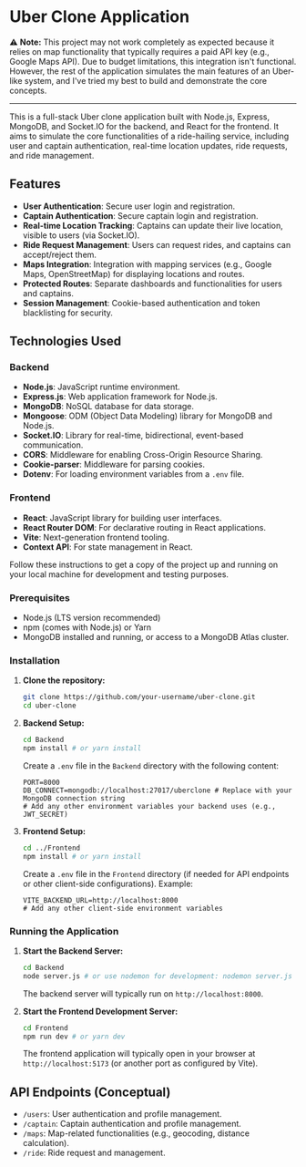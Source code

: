 # Uber Clone Application

⚠️ **Note:** This project may not work completely as expected because it relies on map functionality that typically requires a paid API key (e.g., Google Maps API). Due to budget limitations, this integration isn't functional. However, the rest of the application simulates the main features of an Uber-like system, and I've tried my best to build and demonstrate the core concepts.

---

This is a full-stack Uber clone application built with Node.js, Express, MongoDB, and Socket.IO for the backend, and React for the frontend. It aims to simulate the core functionalities of a ride-hailing service, including user and captain authentication, real-time location updates, ride requests, and ride management.

## Features

*   **User Authentication**: Secure user login and registration.
*   **Captain Authentication**: Secure captain login and registration.
*   **Real-time Location Tracking**: Captains can update their live location, visible to users (via Socket.IO).
*   **Ride Request Management**: Users can request rides, and captains can accept/reject them.
*   **Maps Integration**: Integration with mapping services (e.g., Google Maps, OpenStreetMap) for displaying locations and routes.
*   **Protected Routes**: Separate dashboards and functionalities for users and captains.
*   **Session Management**: Cookie-based authentication and token blacklisting for security.

## Technologies Used

### Backend
*   **Node.js**: JavaScript runtime environment.
*   **Express.js**: Web application framework for Node.js.
*   **MongoDB**: NoSQL database for data storage.
*   **Mongoose**: ODM (Object Data Modeling) library for MongoDB and Node.js.
*   **Socket.IO**: Library for real-time, bidirectional, event-based communication.
*   **CORS**: Middleware for enabling Cross-Origin Resource Sharing.
*   **Cookie-parser**: Middleware for parsing cookies.
*   **Dotenv**: For loading environment variables from a `.env` file.

### Frontend
*   **React**: JavaScript library for building user interfaces.
*   **React Router DOM**: For declarative routing in React applications.
*   **Vite**: Next-generation frontend tooling.
*   **Context API**: For state management in React.



Follow these instructions to get a copy of the project up and running on your local machine for development and testing purposes.

### Prerequisites

*   Node.js (LTS version recommended)
*   npm (comes with Node.js) or Yarn
*   MongoDB installed and running, or access to a MongoDB Atlas cluster.

### Installation

1.  **Clone the repository:**
    ```bash
    git clone https://github.com/your-username/uber-clone.git
    cd uber-clone
    ```

2.  **Backend Setup:**
    ```bash
    cd Backend
    npm install # or yarn install
    ```
    Create a `.env` file in the `Backend` directory with the following content:
    ```
    PORT=8000
    DB_CONNECT=mongodb://localhost:27017/uberclone # Replace with your MongoDB connection string
    # Add any other environment variables your backend uses (e.g., JWT_SECRET)
    ```

3.  **Frontend Setup:**
    ```bash
    cd ../Frontend
    npm install # or yarn install
    ```
    Create a `.env` file in the `Frontend` directory (if needed for API endpoints or other client-side configurations). Example:
    ```
    VITE_BACKEND_URL=http://localhost:8000
    # Add any other client-side environment variables
    ```

### Running the Application

1.  **Start the Backend Server:**
    ```bash
    cd Backend
    node server.js # or use nodemon for development: nodemon server.js
    ```
    The backend server will typically run on `http://localhost:8000`.

2.  **Start the Frontend Development Server:**
    ```bash
    cd Frontend
    npm run dev # or yarn dev
    ```
    The frontend application will typically open in your browser at `http://localhost:5173` (or another port as configured by Vite).

## API Endpoints (Conceptual)

*   `/users`: User authentication and profile management.
*   `/captain`: Captain authentication and profile management.
*   `/maps`: Map-related functionalities (e.g., geocoding, distance calculation).
*   `/ride`: Ride request and management.
